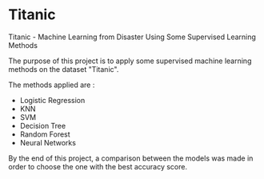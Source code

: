 # Titanic
Titanic - Machine Learning from Disaster Using Some Supervised Learning Methods

The purpose of this project is to apply some supervised machine learning methods on the dataset "Titanic".

The methods applied are :

- Logistic Regression
- KNN
- SVM
- Decision Tree
- Random Forest
- Neural Networks

By the end of this project, a comparison between the models was made in order to choose the one with the best accuracy score.
